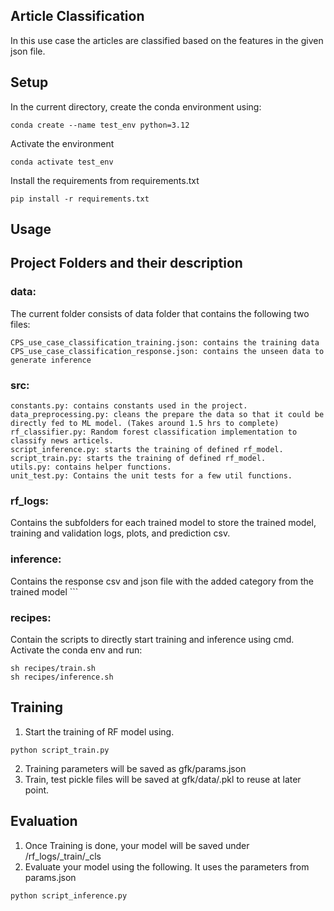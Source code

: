 ## Article Classification
In this use case the articles are classified based on the features in the given json file.

## Setup
In the current directory, create the conda environment using:
```
conda create --name test_env python=3.12
```
Activate the environment
```
conda activate test_env
```
Install the requirements from requirements.txt
```
pip install -r requirements.txt
```

## Usage

## Project Folders and their description
### data:
The current folder consists of data folder that contains the following two files:

```
CPS_use_case_classification_training.json: contains the training data
CPS_use_case_classification_response.json: contains the unseen data to generate inference
```

### src:
```
constants.py: contains constants used in the project.
data_preprocessing.py: cleans the prepare the data so that it could be directly fed to ML model. (Takes around 1.5 hrs to complete)
rf_classifier.py: Random forest classification implementation to classify news articels.
script_inference.py: starts the training of defined rf_model.
script_train.py: starts the training of defined rf_model.
utils.py: contains helper functions.
unit_test.py: Contains the unit tests for a few util functions.

```
### rf_logs:
Contains the subfolders for each trained model to store the trained model, training and validation logs, plots, and prediction csv.


### inference:
Contains the response csv and json file with the added category from the trained model ```


### recipes:
Contain the scripts to directly start training and inference using cmd.
Activate the conda env and run:
```
sh recipes/train.sh
sh recipes/inference.sh
```

## Training
1. Start the training of RF model using.
```
python script_train.py
```
2. Training parameters will be saved as gfk/params.json
3. Train, test pickle files will be saved at gfk/data/<filename>.pkl to reuse at later point.

## Evaluation

1. Once Training is done, your model will be saved under /rf_logs/<DATETIME>_train/<DATETIME>_cls
2. Evaluate your model using the following. It uses the parameters from params.json
```
python script_inference.py
```

